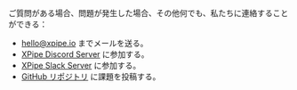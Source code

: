 ご質問がある場合、問題が発生した場合、その他何でも、私たちに連絡することができる：

- [hello@xpipe.io](mailto://hello@xpipe.io) までメールを送る。
- [XPipe Discord Server](https://discord.gg/8y89vS8cRb) に参加する。
- [XPipe Slack Server](https://join.slack.com/t/XPipe/shared_invite/zt-1awjq0t5j-5i4UjNJfNe1VN4b_auu6Cg) に参加する。
- [GitHub リポジトリ](https://github.com/xpipe-io/xpipe) に課題を投稿する。
